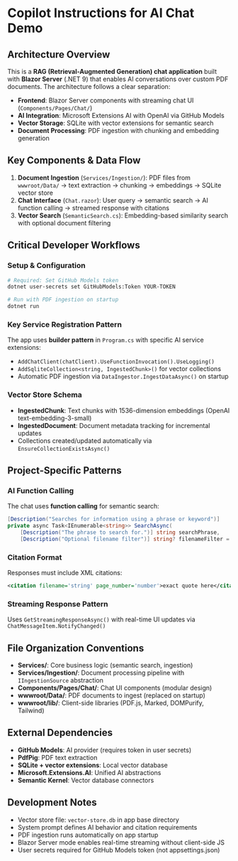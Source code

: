 # Copilot Instructions for AI Chat Demo

## Architecture Overview

This is a **RAG (Retrieval-Augmented Generation) chat application** built with **Blazor Server** (.NET 9) that enables AI conversations over custom PDF documents. The architecture follows a clear separation:

- **Frontend**: Blazor Server components with streaming chat UI (`Components/Pages/Chat/`)
- **AI Integration**: Microsoft Extensions AI with OpenAI via GitHub Models
- **Vector Storage**: SQLite with vector extensions for semantic search
- **Document Processing**: PDF ingestion with chunking and embedding generation

## Key Components & Data Flow

1. **Document Ingestion** (`Services/Ingestion/`): PDF files from `wwwroot/Data/` → text extraction → chunking → embeddings → SQLite vector store
2. **Chat Interface** (`Chat.razor`): User query → semantic search → AI function calling → streamed response with citations
3. **Vector Search** (`SemanticSearch.cs`): Embedding-based similarity search with optional document filtering

## Critical Developer Workflows

### Setup & Configuration
```bash
# Required: Set GitHub Models token
dotnet user-secrets set GitHubModels:Token YOUR-TOKEN

# Run with PDF ingestion on startup
dotnet run
```

### Key Service Registration Pattern
The app uses **builder pattern** in `Program.cs` with specific AI service extensions:
- `AddChatClient(chatClient).UseFunctionInvocation().UseLogging()`
- `AddSqliteCollection<string, IngestedChunk>()` for vector collections
- Automatic PDF ingestion via `DataIngestor.IngestDataAsync()` on startup

### Vector Store Schema
- **IngestedChunk**: Text chunks with 1536-dimension embeddings (OpenAI text-embedding-3-small)
- **IngestedDocument**: Document metadata tracking for incremental updates
- Collections created/updated automatically via `EnsureCollectionExistsAsync()`

## Project-Specific Patterns

### AI Function Calling
The chat uses **function calling** for semantic search:
```csharp
[Description("Searches for information using a phrase or keyword")]
private async Task<IEnumerable<string>> SearchAsync(
    [Description("The phrase to search for.")] string searchPhrase,
    [Description("Optional filename filter")] string? filenameFilter = null)
```

### Citation Format
Responses must include XML citations:
```xml
<citation filename='string' page_number='number'>exact quote here</citation>
```

### Streaming Response Pattern
Uses `GetStreamingResponseAsync()` with real-time UI updates via `ChatMessageItem.NotifyChanged()`

## File Organization Conventions

- **Services/**: Core business logic (semantic search, ingestion)
- **Services/Ingestion/**: Document processing pipeline with `IIngestionSource` abstraction
- **Components/Pages/Chat/**: Chat UI components (modular design)
- **wwwroot/Data/**: PDF documents to ingest (replaced on startup)
- **wwwroot/lib/**: Client-side libraries (PDF.js, Marked, DOMPurify, Tailwind)

## External Dependencies

- **GitHub Models**: AI provider (requires token in user secrets)
- **PdfPig**: PDF text extraction
- **SQLite + vector extensions**: Local vector database
- **Microsoft.Extensions.AI**: Unified AI abstractions
- **Semantic Kernel**: Vector database connectors

## Development Notes

- Vector store file: `vector-store.db` in app base directory
- System prompt defines AI behavior and citation requirements
- PDF ingestion runs automatically on app startup
- Blazor Server mode enables real-time streaming without client-side JS
- User secrets required for GitHub Models token (not appsettings.json)
